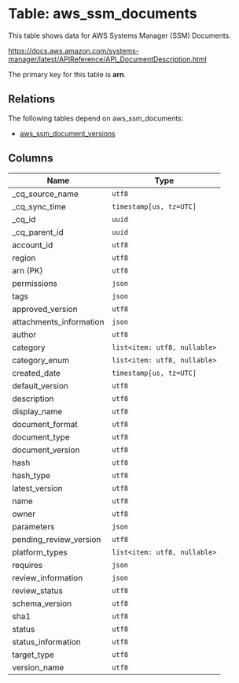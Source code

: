 # Table: aws_ssm_documents

This table shows data for AWS Systems Manager (SSM) Documents.

https://docs.aws.amazon.com/systems-manager/latest/APIReference/API_DocumentDescription.html

The primary key for this table is **arn**.

## Relations

The following tables depend on aws_ssm_documents:
  - [aws_ssm_document_versions](aws_ssm_document_versions)

## Columns

| Name          | Type          |
| ------------- | ------------- |
|_cq_source_name|`utf8`|
|_cq_sync_time|`timestamp[us, tz=UTC]`|
|_cq_id|`uuid`|
|_cq_parent_id|`uuid`|
|account_id|`utf8`|
|region|`utf8`|
|arn (PK)|`utf8`|
|permissions|`json`|
|tags|`json`|
|approved_version|`utf8`|
|attachments_information|`json`|
|author|`utf8`|
|category|`list<item: utf8, nullable>`|
|category_enum|`list<item: utf8, nullable>`|
|created_date|`timestamp[us, tz=UTC]`|
|default_version|`utf8`|
|description|`utf8`|
|display_name|`utf8`|
|document_format|`utf8`|
|document_type|`utf8`|
|document_version|`utf8`|
|hash|`utf8`|
|hash_type|`utf8`|
|latest_version|`utf8`|
|name|`utf8`|
|owner|`utf8`|
|parameters|`json`|
|pending_review_version|`utf8`|
|platform_types|`list<item: utf8, nullable>`|
|requires|`json`|
|review_information|`json`|
|review_status|`utf8`|
|schema_version|`utf8`|
|sha1|`utf8`|
|status|`utf8`|
|status_information|`utf8`|
|target_type|`utf8`|
|version_name|`utf8`|